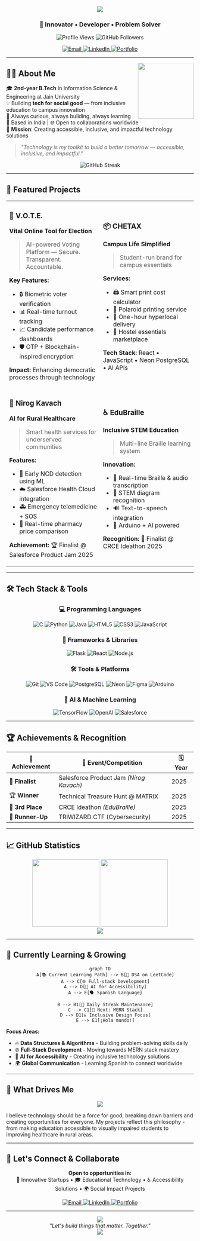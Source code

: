 <div align="center">
  <img src="https://readme-typing-svg.herokuapp.com/?font=Righteous&size=35&center=true&vCenter=true&width=500&height=70&duration=4000&lines=Hi+There!+👋;+I'm+Arnab+Mazumder!;" />
</div>

<h3 align="center">🚀 Innovator • Developer • Problem Solver</h3>

<div align="center">
  <img src="https://komarev.com/ghpvc/?username=Arnab-creator&label=Profile%20Views&color=0e75b6&style=flat" alt="Profile Views" />
  <img src="https://img.shields.io/github/followers/Arnab-creator?label=Followers&style=social" alt="GitHub Followers" />
</div>

<p align="center">
  <a href="mailto:arnab.mazumder1108@gmail.com">
    <img src="https://img.shields.io/badge/Gmail-D14836?style=for-the-badge&logo=gmail&logoColor=white" alt="Email"/>
  </a>
  <a href="https://www.linkedin.com/in/arnab-mazumder-b4a238326">
    <img src="https://img.shields.io/badge/LinkedIn-0A66C2?style=for-the-badge&logo=linkedin&logoColor=white" alt="LinkedIn"/>
  </a>
  <a href="https://web-resume-h0a5.onrender.com">
    <img src="https://img.shields.io/badge/Portfolio-FF5722?style=for-the-badge&logo=todoist&logoColor=white" alt="Portfolio"/>
  </a>
</p>

---

<img align="right" height="150" src="https://octodex.github.com/images/daftpunktocat-thomas.gif" />

## 🧑‍💻 About Me

🎓 **2nd-year B.Tech** in Information Science & Engineering at Jain University  
💡 Building **tech for social good** — from inclusive education to campus innovation  
🔧 Always curious, always building, always learning  
📍 Based in India | 🌐 Open to collaborations worldwide  
🎯 **Mission**: Creating accessible, inclusive, and impactful technology solutions

> _"Technology is my toolkit to build a better tomorrow — accessible, inclusive, and impactful."_

<div align="center">
  <img src="https://github-readme-streak-stats.herokuapp.com/?user=Arnab-creator&theme=radical&hide_border=true" alt="GitHub Streak" />
</div>

---

## 🚀 Featured Projects

<table>
<tr>
<td width="50%">

### 🔐 V.O.T.E.
**Vital Online Tool for Election**
> AI-powered Voting Platform — Secure. Transparent. Accountable.

**Key Features:**
- 🔒 Biometric voter verification
- 📊 Real-time turnout tracking
- 📈 Candidate performance dashboards
- 🛡️ OTP + Blockchain-inspired encryption

**Impact:** Enhancing democratic processes through technology

</td>
<td width="50%">

### 📦 CHETAX
**Campus Life Simplified**
> Student-run brand for campus essentials

**Services:**
- 🖨️ Smart print cost calculator
- 📸 Polaroid printing service
- 🚚 One-hour hyperlocal delivery
- 🛒 Hostel essentials marketplace

**Tech Stack:** React • JavaScript • Neon PostgreSQL • AI APIs

</td>
</tr>
<tr>
<td width="50%">

### 🧠 Nirog Kavach
**AI for Rural Healthcare**
> Smart health services for underserved communities

**Features:**
- 🔬 Early NCD detection using ML
- ☁️ Salesforce Health Cloud integration
- 🚑 Emergency telemedicine + SOS
- 💊 Real-time pharmacy price comparison

**Achievement:** 🏆 Finalist @ Salesforce Product Jam 2025

</td>
<td width="50%">

### ♿ EduBraille
**Inclusive STEM Education**
> Multi-line Braille learning system

**Innovation:**
- 🎯 Real-time Braille & audio transcription
- 📐 STEM diagram recognition
- 🔊 Text-to-speech integration
- 🤖 Arduino + AI powered

**Recognition:** 🥉 Finalist @ CRCE Ideathon 2025

</td>
</tr>
</table>

---

## 🛠️ Tech Stack & Tools

<div align="center">

### 💻 Programming Languages
![C](https://img.shields.io/badge/C-00599C?style=for-the-badge&logo=c&logoColor=white)
![Python](https://img.shields.io/badge/Python-3776AB?style=for-the-badge&logo=python&logoColor=white)
![Java](https://img.shields.io/badge/Java-ED8B00?style=for-the-badge&logo=openjdk&logoColor=white)
![HTML5](https://img.shields.io/badge/HTML5-E34F26?style=for-the-badge&logo=html5&logoColor=white)
![CSS3](https://img.shields.io/badge/CSS3-1572B6?style=for-the-badge&logo=css3&logoColor=white)
![JavaScript](https://img.shields.io/badge/JavaScript-F7DF1E?style=for-the-badge&logo=javascript&logoColor=black)

### 🚀 Frameworks & Libraries
![Flask](https://img.shields.io/badge/Flask-000000?style=for-the-badge&logo=flask&logoColor=white)
![React](https://img.shields.io/badge/React-20232A?style=for-the-badge&logo=react&logoColor=61DAFB)
![Node.js](https://img.shields.io/badge/Node.js-43853D?style=for-the-badge&logo=node.js&logoColor=white)

### 🛠️ Tools & Platforms
![Git](https://img.shields.io/badge/Git-F05032?style=for-the-badge&logo=git&logoColor=white)
![VS Code](https://img.shields.io/badge/VS%20Code-007ACC?style=for-the-badge&logo=visual-studio-code&logoColor=white)
![PostgreSQL](https://img.shields.io/badge/PostgreSQL-316192?style=for-the-badge&logo=postgresql&logoColor=white)
![Neon](https://img.shields.io/badge/Neon-00E699?style=for-the-badge&logo=neon&logoColor=white)
![Figma](https://img.shields.io/badge/Figma-F24E1E?style=for-the-badge&logo=figma&logoColor=white)
![Arduino](https://img.shields.io/badge/Arduino-00979D?style=for-the-badge&logo=Arduino&logoColor=white)

### 🤖 AI & Machine Learning
![TensorFlow](https://img.shields.io/badge/TensorFlow-FF6F00?style=for-the-badge&logo=tensorflow&logoColor=white)
![OpenAI](https://img.shields.io/badge/OpenAI-412991?style=for-the-badge&logo=openai&logoColor=white)
![Salesforce](https://img.shields.io/badge/Salesforce-00A1E0?style=for-the-badge&logo=salesforce&logoColor=white)

</div>

---

## 🏆 Achievements & Recognition

<div align="center">

| 🏅 Achievement | 🎯 Event/Competition | 🗓️ Year |
|---|---|---|
| 🥇 **Finalist** | Salesforce Product Jam *(Nirog Kavach)* | 2025 |
| 🏆 **Winner** | Technical Treasure Hunt @ MATRIX | 2025 |
| 🥉 **3rd Place** | CRCE Ideathon *(EduBraille)* | 2025 |
| 🥈 **Runner-Up** | TRIWIZARD CTF (Cybersecurity) | 2025 |

</div>

---

## 📈 GitHub Statistics

<div align="center">
  <img src="https://github-readme-stats.vercel.app/api?username=Arnab-creator&show_icons=true&theme=radical&hide_border=true&count_private=true" height="180" />
  <img src="https://github-readme-stats.vercel.app/api/top-langs/?username=Arnab-creator&layout=compact&theme=radical&hide_border=true" height="180" />
</div>

<div align="center">
  <img src="https://github-readme-activity-graph.vercel.app/graph?username=Arnab-creator&theme=github-compact&hide_border=true" />
</div>

---

## 🌱 Currently Learning & Growing

<div align="center">

```mermaid
graph TD
    A[📚 Current Learning Path] --> B[🧠 DSA on LeetCode]
    A --> C[🌐 Full-stack Development]
    A --> D[🤖 AI for Accessibility]
    A --> E[🗣️ Spanish Language]
    
    B --> B1[💪 Daily Streak Maintenance]
    C --> C1[🎯 Next: MERN Stack]
    D --> D1[♿ Inclusive Design Focus]
    E --> E1[¡Hola mundo!]
```

</div>

**Focus Areas:**
- 🔥 **Data Structures & Algorithms** - Building problem-solving skills daily
- 🌐 **Full-Stack Development** - Moving towards MERN stack mastery
- 🤖 **AI for Accessibility** - Creating inclusive technology solutions
- 🌍 **Global Communication** - Learning Spanish to connect worldwide

---

## 🎯 What Drives Me

<div align="center">
  <img src="https://readme-typing-svg.herokuapp.com/?font=Righteous&size=25&center=true&vCenter=true&width=600&height=50&duration=3000&lines=Building+Tech+for+Social+Good;Creating+Accessible+Solutions;Solving+Real-World+Problems;Empowering+Communities+Through+Code;" />
</div>

I believe technology should be a force for good, breaking down barriers and creating opportunities for everyone. My projects reflect this philosophy - from making education accessible to visually impaired students to improving healthcare in rural areas.

---

## 🤝 Let's Connect & Collaborate

<div align="center">
  <p>
    <strong>Open to opportunities in:</strong><br>
    🚀 Innovative Startups • 🎓 Educational Technology • ♿ Accessibility Solutions • 🌍 Social Impact Projects
  </p>
</div>

<div align="center">
  <a href="mailto:arnab.mazumder1108@gmail.com">
    <img src="https://img.shields.io/badge/📧_Email_Me-D14836?style=for-the-badge&logo=gmail&logoColor=white" alt="Email"/>
  </a>
  <a href="https://www.linkedin.com/in/arnab-mazumder-b4a238326/">
    <img src="https://img.shields.io/badge/🤝_Connect_on_LinkedIn-0A66C2?style=for-the-badge&logo=linkedin&logoColor=white" alt="LinkedIn"/>
  </a>
  <a href="https://web-resume-h0a5.onrender.com">
    <img src="https://img.shields.io/badge/🌐_View_Portfolio-FF5722?style=for-the-badge&logo=todoist&logoColor=white" alt="Portfolio"/>
  </a>
</div>

---

<div align="center">
  <img src="https://capsule-render.vercel.app/api?type=waving&color=gradient&height=100&section=footer" />
</div>

<div align="center">
  <i>"Let's build things that matter. Together."</i>
</div>

<div align="center">
  <img src="https://readme-typing-svg.herokuapp.com/?font=Righteous&size=20&center=true&vCenter=true&width=500&height=50&duration=4000&lines=Thanks+for+visiting!;Let's+create+something+amazing!;" />
</div>
